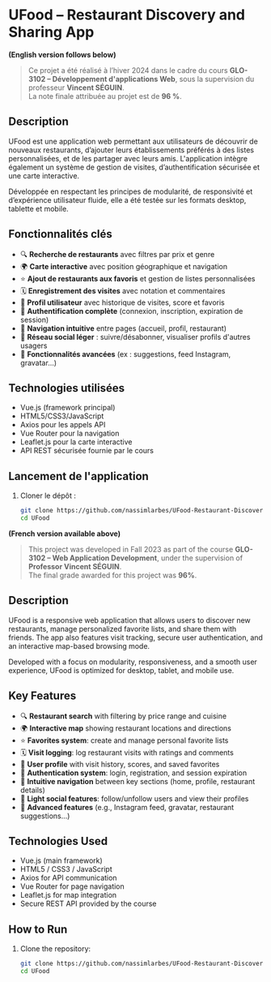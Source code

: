# UFood – Restaurant Discovery and Sharing App  
**(English version follows below)**

> Ce projet a été réalisé à l’hiver 2024 dans le cadre du cours **GLO-3102 – Développement d'applications Web**, sous la supervision du professeur **Vincent SÉGUIN**.  
> La note finale attribuée au projet est de **96 %**.

## Description

UFood est une application web permettant aux utilisateurs de découvrir de nouveaux restaurants, d’ajouter leurs établissements préférés à des listes personnalisées, et de les partager avec leurs amis. L'application intègre également un système de gestion de visites, d’authentification sécurisée et une carte interactive.

Développée en respectant les principes de modularité, de responsivité et d’expérience utilisateur fluide, elle a été testée sur les formats desktop, tablette et mobile.

## Fonctionnalités clés

- 🔍 **Recherche de restaurants** avec filtres par prix et genre
- 🌍 **Carte interactive** avec position géographique et navigation
- ⭐ **Ajout de restaurants aux favoris** et gestion de listes personnalisées
- 🗓️ **Enregistrement des visites** avec notation et commentaires
- 👤 **Profil utilisateur** avec historique de visites, score et favoris
- 🔐 **Authentification complète** (connexion, inscription, expiration de session)
- 🧭 **Navigation intuitive** entre pages (accueil, profil, restaurant)
- 🤝 **Réseau social léger** : suivre/désabonner, visualiser profils d'autres usagers
- 🚀 **Fonctionnalités avancées** (ex : suggestions, feed Instagram, gravatar...)

## Technologies utilisées

- Vue.js (framework principal)
- HTML5/CSS3/JavaScript
- Axios pour les appels API
- Vue Router pour la navigation
- Leaflet.js pour la carte interactive
- API REST sécurisée fournie par le cours

## Lancement de l'application

1. Cloner le dépôt :
   ```bash
   git clone https://github.com/nassimlarbes/UFood-Restaurant-Discovery-and-Sharing-App-.git
   cd UFood

**(French version available above)**

> This project was developed in Fall 2023 as part of the course **GLO-3102 – Web Application Development**, under the supervision of **Professor Vincent SÉGUIN**.  
> The final grade awarded for this project was **96%**.

## Description

UFood is a responsive web application that allows users to discover new restaurants, manage personalized favorite lists, and share them with friends. The app also features visit tracking, secure user authentication, and an interactive map-based browsing mode.

Developed with a focus on modularity, responsiveness, and a smooth user experience, UFood is optimized for desktop, tablet, and mobile use.

## Key Features

- 🔍 **Restaurant search** with filtering by price range and cuisine
- 🌍 **Interactive map** showing restaurant locations and directions
- ⭐ **Favorites system**: create and manage personal favorite lists
- 🗓️ **Visit logging**: log restaurant visits with ratings and comments
- 👤 **User profile** with visit history, scores, and saved favorites
- 🔐 **Authentication system**: login, registration, and session expiration
- 🧭 **Intuitive navigation** between key sections (home, profile, restaurant details)
- 🤝 **Light social features**: follow/unfollow users and view their profiles
- 🚀 **Advanced features** (e.g., Instagram feed, gravatar, restaurant suggestions...)

## Technologies Used

- Vue.js (main framework)
- HTML5 / CSS3 / JavaScript
- Axios for API communication
- Vue Router for page navigation
- Leaflet.js for map integration
- Secure REST API provided by the course

## How to Run

1. Clone the repository:
   ```bash
   git clone https://github.com/nassimlarbes/UFood-Restaurant-Discovery-and-Sharing-App-.git
   cd UFood

